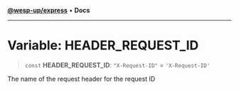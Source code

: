 [**@wesp-up/express**](../README.md) • **Docs**

---

# Variable: HEADER_REQUEST_ID

> `const` **HEADER_REQUEST_ID**: `"X-Request-ID"` = `'X-Request-ID'`

The name of the request header for the request ID
